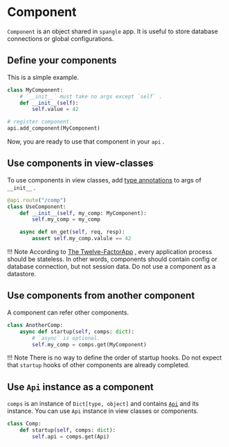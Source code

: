 # Component

`Component` is an object shared in `spangle` app. It is useful to store database connections or global configurations.

## Define your components

This is a simple example.

```python
class MyComponent:
    # `__init__` must take no args except `self` .
    def __init__(self):
        self.value = 42

# register component.
api.add_component(MyComponent)

```

Now, you are ready to use that component in your `api` .

## Use components in view-classes

To use components in view classes, add [type annotations](https://docs.python.org/3/library/typing.html) to args of `__init__` .

```python
@api.route("/comp")
class UseComponent:
    def __init__(self, my_comp: MyComponent):
        self.my_comp = my_comp

    async def on_get(self, req, resp):
        assert self.my_comp.valule == 42

```

!!! Note
    According to [The Twelve-FactorApp](https://12factor.net/processes) , every application process should be stateless. In other words, components should contain config or database connection, but not session data. Do not use a component as a datastore.

## Use components from another component

A component can refer other components.

```python
class AnotherComp:
    async def startup(self, comps: dict):
        # `async` is optional.
        self.my_comp = comps.get(MyComponent)

```

!!! Note
    There is no way to define the order of startup hooks. Do not expect that `startup` hooks of other components are already completed.

## Use `Api` instance as a component

`comps` is an instance of `Dict[type, object]` and contains [`Api`](/api/api-py#Api) and its instance. You can use `Api` instance in view classes or components.

```python
class Comp:
    def startup(self, comps: dict):
        self.api = comps.get(Api)

```
